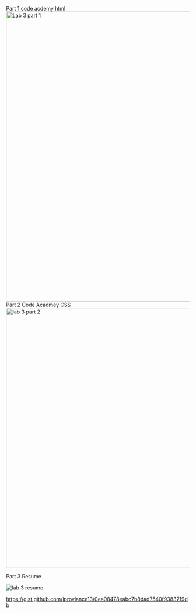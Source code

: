 Part 1 code acdemy html 
<img width="794" alt="Lab 3 part 1" src="https://user-images.githubusercontent.com/112281942/200193445-80438653-085a-4873-b27d-388f50613b75.PNG">
Part 2 Code Acadmey CSS
<img width="712" alt="lab 3 part 2" src="https://user-images.githubusercontent.com/112281942/200193479-5f247479-ad82-4009-b768-ff8be741d0fd.PNG">


Part 3 Resume

![lab 3 resume](https://user-images.githubusercontent.com/112281942/200383712-6179dd38-b289-4c35-bcc5-2c631b360a22.PNG)
<script src="https://gist.github.com/jproylance13/0ea08478eabc7b8dad7540f9383719db.js"></script>
https://gist.github.com/jproylance13/0ea08478eabc7b8dad7540f9383719db 

